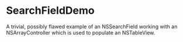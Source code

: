 # SearchFieldDemo

A trivial, possibly flawed example of an NSSearchField working with an NSArrayController which is used to populate an NSTableView.
